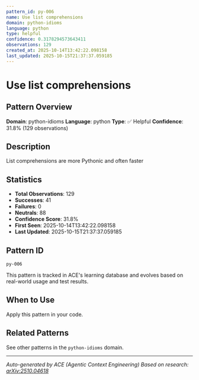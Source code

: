 ```yaml
---
pattern_id: py-006
name: Use list comprehensions
domain: python-idioms
language: python
type: helpful
confidence: 0.3178294573643411
observations: 129
created_at: 2025-10-14T13:42:22.098158
last_updated: 2025-10-15T21:37:37.059185
---
```

# Use list comprehensions

## Pattern Overview

**Domain**: python-idioms
**Language**: python
**Type**: ✅ Helpful
**Confidence**: 31.8% (129 observations)

## Description

List comprehensions are more Pythonic and often faster

## Statistics

- **Total Observations**: 129
- **Successes**: 41
- **Failures**: 0
- **Neutrals**: 88
- **Confidence Score**: 31.8%
- **First Seen**: 2025-10-14T13:42:22.098158
- **Last Updated**: 2025-10-15T21:37:37.059185

## Pattern ID

```
py-006
```

This pattern is tracked in ACE's learning database and evolves based on real-world usage and test results.

## When to Use

Apply this pattern in your code.

## Related Patterns

See other patterns in the `python-idioms` domain.

---

*Auto-generated by ACE (Agentic Context Engineering)*
*Based on research: [arXiv:2510.04618](https://arxiv.org/abs/2510.04618)*
